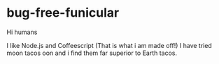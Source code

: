 # bug-free-funicular

Hi humans

I like Node.js and Coffeescript (That is what i am made off!)
I have tried moon tacos oon and i find them far superior to Earth tacos.

